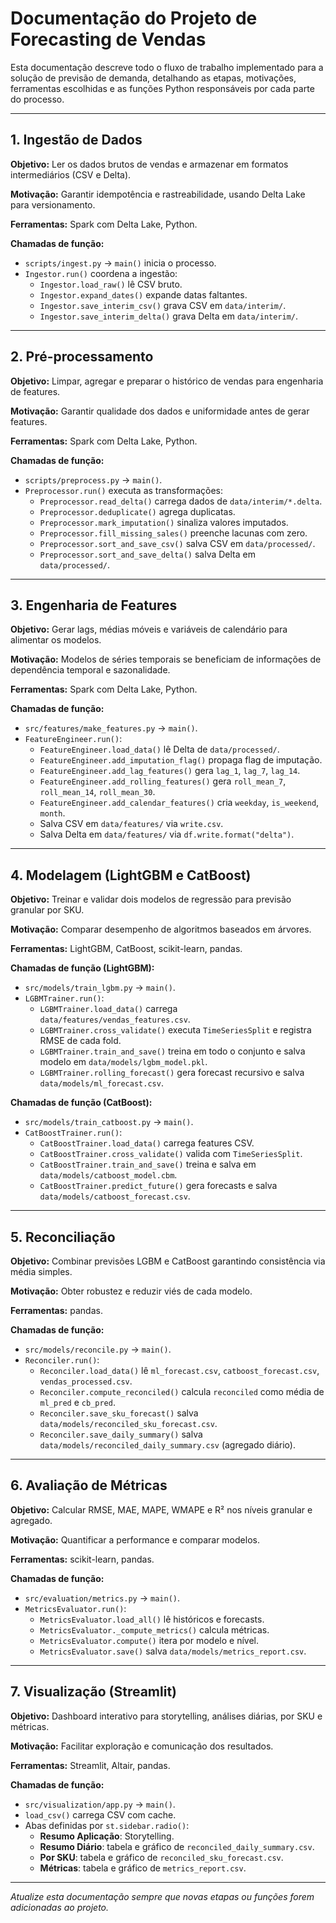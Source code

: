 # Documentação do Projeto de Forecasting de Vendas

Esta documentação descreve todo o fluxo de trabalho implementado para a solução de previsão de demanda, detalhando as etapas, motivações, ferramentas escolhidas e as funções Python responsáveis por cada parte do processo.

---

## 1. Ingestão de Dados

**Objetivo:** Ler os dados brutos de vendas e armazenar em formatos intermediários (CSV e Delta).

**Motivação:** Garantir idempotência e rastreabilidade, usando Delta Lake para versionamento.

**Ferramentas:** Spark com Delta Lake, Python.

**Chamadas de função:**
- `scripts/ingest.py` → `main()` inicia o processo.
- `Ingestor.run()` coordena a ingestão:
  - `Ingestor.load_raw()` lê CSV bruto.
  - `Ingestor.expand_dates()` expande datas faltantes.
  - `Ingestor.save_interim_csv()` grava CSV em `data/interim/`.
  - `Ingestor.save_interim_delta()` grava Delta em `data/interim/`.

---

## 2. Pré-processamento

**Objetivo:** Limpar, agregar e preparar o histórico de vendas para engenharia de features.

**Motivação:** Garantir qualidade dos dados e uniformidade antes de gerar features.

**Ferramentas:** Spark com Delta Lake, Python.

**Chamadas de função:**
- `scripts/preprocess.py` → `main()`.
- `Preprocessor.run()` executa as transformações:
  - `Preprocessor.read_delta()` carrega dados de `data/interim/*.delta`.
  - `Preprocessor.deduplicate()` agrega duplicatas.
  - `Preprocessor.mark_imputation()` sinaliza valores imputados.
  - `Preprocessor.fill_missing_sales()` preenche lacunas com zero.
  - `Preprocessor.sort_and_save_csv()` salva CSV em `data/processed/`.
  - `Preprocessor.sort_and_save_delta()` salva Delta em `data/processed/`.

---

## 3. Engenharia de Features

**Objetivo:** Gerar lags, médias móveis e variáveis de calendário para alimentar os modelos.

**Motivação:** Modelos de séries temporais se beneficiam de informações de dependência temporal e sazonalidade.

**Ferramentas:** Spark com Delta Lake, Python.

**Chamadas de função:**
- `src/features/make_features.py` → `main()`.
- `FeatureEngineer.run()`:
  - `FeatureEngineer.load_data()` lê Delta de `data/processed/`.
  - `FeatureEngineer.add_imputation_flag()` propaga flag de imputação.
  - `FeatureEngineer.add_lag_features()` gera `lag_1`, `lag_7`, `lag_14`.
  - `FeatureEngineer.add_rolling_features()` gera `roll_mean_7`, `roll_mean_14`, `roll_mean_30`.
  - `FeatureEngineer.add_calendar_features()` cria `weekday`, `is_weekend`, `month`.
  - Salva CSV em `data/features/` via `write.csv`.
  - Salva Delta em `data/features/` via `df.write.format("delta")`.

---

## 4. Modelagem (LightGBM e CatBoost)

**Objetivo:** Treinar e validar dois modelos de regressão para previsão granular por SKU.

**Motivação:** Comparar desempenho de algoritmos baseados em árvores.

**Ferramentas:** LightGBM, CatBoost, scikit-learn, pandas.

**Chamadas de função (LightGBM):**
- `src/models/train_lgbm.py` → `main()`.
- `LGBMTrainer.run()`:
  - `LGBMTrainer.load_data()` carrega `data/features/vendas_features.csv`.
  - `LGBMTrainer.cross_validate()` executa `TimeSeriesSplit` e registra RMSE de cada fold.
  - `LGBMTrainer.train_and_save()` treina em todo o conjunto e salva modelo em `data/models/lgbm_model.pkl`.
  - `LGBMTrainer.rolling_forecast()` gera forecast recursivo e salva `data/models/ml_forecast.csv`.

**Chamadas de função (CatBoost):**
- `src/models/train_catboost.py` → `main()`.
- `CatBoostTrainer.run()`:
  - `CatBoostTrainer.load_data()` carrega features CSV.
  - `CatBoostTrainer.cross_validate()` valida com `TimeSeriesSplit`.
  - `CatBoostTrainer.train_and_save()` treina e salva em `data/models/catboost_model.cbm`.
  - `CatBoostTrainer.predict_future()` gera forecasts e salva `data/models/catboost_forecast.csv`.

---

## 5. Reconciliação

**Objetivo:** Combinar previsões LGBM e CatBoost garantindo consistência via média simples.

**Motivação:** Obter robustez e reduzir viés de cada modelo.

**Ferramentas:** pandas.

**Chamadas de função:**
- `src/models/reconcile.py` → `main()`.
- `Reconciler.run()`:
  - `Reconciler.load_data()` lê `ml_forecast.csv`, `catboost_forecast.csv`, `vendas_processed.csv`.
  - `Reconciler.compute_reconciled()` calcula `reconciled` como média de `ml_pred` e `cb_pred`.
  - `Reconciler.save_sku_forecast()` salva `data/models/reconciled_sku_forecast.csv`.
  - `Reconciler.save_daily_summary()` salva `data/models/reconciled_daily_summary.csv` (agregado diário).

---

## 6. Avaliação de Métricas

**Objetivo:** Calcular RMSE, MAE, MAPE, WMAPE e R² nos níveis granular e agregado.

**Motivação:** Quantificar a performance e comparar modelos.

**Ferramentas:** scikit-learn, pandas.

**Chamadas de função:**
- `src/evaluation/metrics.py` → `main()`.
- `MetricsEvaluator.run()`:
  - `MetricsEvaluator.load_all()` lê históricos e forecasts.
  - `MetricsEvaluator._compute_metrics()` calcula métricas.
  - `MetricsEvaluator.compute()` itera por modelo e nível.
  - `MetricsEvaluator.save()` salva `data/models/metrics_report.csv`.

---

## 7. Visualização (Streamlit)

**Objetivo:** Dashboard interativo para storytelling, análises diárias, por SKU e métricas.

**Motivação:** Facilitar exploração e comunicação dos resultados.

**Ferramentas:** Streamlit, Altair, pandas.

**Chamadas de função:**
- `src/visualization/app.py` → `main()`.
- `load_csv()` carrega CSV com cache.
- Abas definidas por `st.sidebar.radio()`:
  - **Resumo Aplicação**: Storytelling.
  - **Resumo Diário**: tabela e gráfico de `reconciled_daily_summary.csv`.
  - **Por SKU**: tabela e gráfico de `reconciled_sku_forecast.csv`.
  - **Métricas**: tabela e gráfico de `metrics_report.csv`.

---

*Atualize esta documentação sempre que novas etapas ou funções forem adicionadas ao projeto.*  

